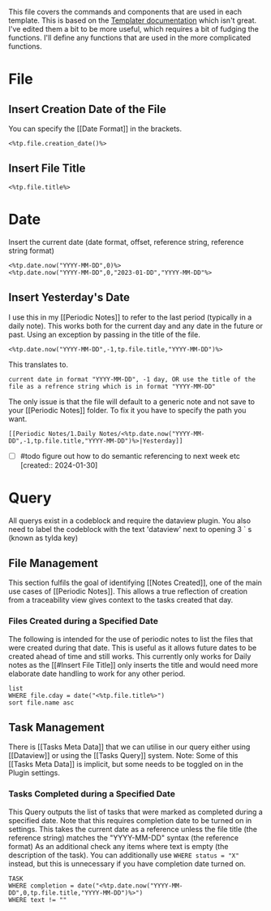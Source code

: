 This file covers the commands and components that are used in each template.
This is based on the [Templater documentation](https://silentvoid13.github.io/Templater/introduction.html) which isn't great. 
I've edited them a bit to be more useful, which requires a bit of fudging the functions. I'll define any functions that are used in the more complicated functions.
# File
## Insert Creation Date of the File
You can specify the [[Date Format]] in the brackets.
```shell
<%tp.file.creation_date()%>
```

## Insert File Title
```shell
<%tp.file.title%>
```
# Date
Insert the current date (date format, offset, reference string, reference string format)
```shell
<%tp.date.now("YYYY-MM-DD",0)%>
<%tp.date.now("YYYY-MM-DD",0,"2023-01-DD","YYYY-MM-DD"%>
```
## Insert Yesterday's Date
I use this in my [[Periodic Notes]] to refer to the last period (typically in a daily note). This works both for the current day and any date in the future or past. Using an exception by passing in the title of the file.
```shell
<%tp.date.now("YYYY-MM-DD",-1,tp.file.title,"YYYY-MM-DD")%>
```
This translates to.
```
current date in format "YYYY-MM-DD", -1 day, OR use the title of the file as a refrence string which is in format "YYYY-MM-DD"
```
The only issue is that the file will default to a generic note and not save to your [[Periodic Notes]] folder.
To fix it you have to specify the path you want.
```shell
[[Periodic Notes/1.Daily Notes/<%tp.date.now("YYYY-MM-DD",-1,tp.file.title,"YYYY-MM-DD")%>|Yesterday]]
```

- [ ] #todo figure out how to do semantic referencing to next week etc  [created:: 2024-01-30]
# Query
All querys exist in a codeblock and require the dataview plugin.
You also need to label the codeblock with the text 'dataview' next to opening 3 ` s (known as tylda key)
## File Management
This section fulfils the goal of identifying [[Notes Created]], one of the main use cases of [[Periodic Notes]]. This allows a true reflection of creation from a traceability view gives context to the tasks created that day.
### Files Created during a Specified Date
The following is intended for the use of periodic notes to list the files that were created during that date. This is useful as it allows future dates to be created ahead of time and still works. This currently only works for Daily notes as the [[#Insert File Title]] only inserts the title and would need more elaborate date handling to work for any other period.
```dataview
list
WHERE file.cday = date("<%tp.file.title%>")
sort file.name asc
```
## Task Management
There is [[Tasks Meta Data]] that we can utilise in our query either using [[Dataview]] or using the [[Tasks Query]] system. 
Note: Some of this [[Tasks Meta Data]] is implicit, but some needs to be toggled on in the Plugin settings.
### Tasks Completed during a Specified Date
This Query outputs the list of tasks that were marked as completed during a specified date.
Note that this requires completion date to be turned on in settings. 
This takes the current date as a reference unless the file title (the reference string) matches the "YYYY-MM-DD" syntax (the reference format)
As an additional check any items where text is empty (the description of the task).
You can additionally use `WHERE status = "X"` instead, but this is unnecessary if you have completion date turned on.
```dataview
TASK
WHERE completion = date("<%tp.date.now("YYYY-MM-DD",0,tp.file.title,"YYYY-MM-DD")%>")
WHERE text != ""

```
